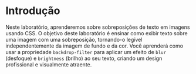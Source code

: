 # Introdução

Neste laboratório, aprenderemos sobre sobreposições de texto em imagens usando CSS. O objetivo deste laboratório é ensinar como exibir texto sobre uma imagem com uma sobreposição, tornando-o legível independentemente da imagem de fundo e da cor. Você aprenderá como usar a propriedade `backdrop-filter` para aplicar um efeito de `blur` (desfoque) e `brightness` (brilho) ao seu texto, criando um design profissional e visualmente atraente.
